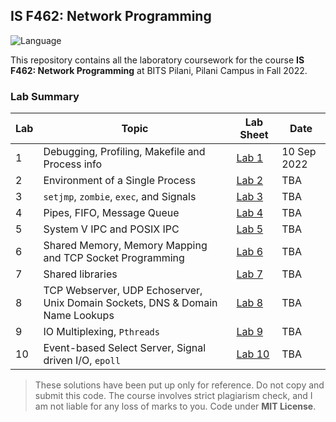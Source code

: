 ## IS F462: Network Programming
![Language](https://img.shields.io/static/v1?label=Language&message=C&color=informational&style=for-the-badge)

This repository contains all the laboratory coursework for the course **IS F462: Network Programming** at BITS Pilani, Pilani Campus in Fall 2022.

### Lab Summary

| Lab | Topic | Lab Sheet | Date |
| ------------- | ------------- | --- | -- |
| 1  | Debugging, Profiling, Makefile and Process info | [Lab 1](lab-01/labsheet.pdf) | 10 Sep 2022 |
| 2  | Environment of a Single Process | [Lab 2](lab-02/labsheet.pdf) | TBA |
| 3  | `setjmp`, `zombie`, `exec`, and Signals | [Lab 3](lab-03/labsheet.pdf) | TBA |
| 4  | Pipes, FIFO, Message Queue | [Lab 4](lab-04/labsheet.pdf) | TBA |
| 5  | System V IPC and POSIX IPC | [Lab 5](lab-05/labsheet.pdf) | TBA |
| 6  | Shared Memory, Memory Mapping and TCP Socket Programming | [Lab 6](lab-06/labsheet.pdf) | TBA |
| 7  | Shared libraries | [Lab 7](lab-07/labsheet.pdf) | TBA |
| 8  | TCP Webserver, UDP Echoserver, Unix Domain Sockets, DNS & Domain Name Lookups | [Lab 8](lab-08/labsheet.pdf) | TBA |
| 9  | IO Multiplexing, `Pthreads` | [Lab 9](lab-09/labsheet.pdf) | TBA |
| 10 | Event-based Select Server, Signal driven I/O, `epoll` | [Lab 10](lab-10/labsheet.pdf) | TBA |


> These solutions have been put up only for reference. Do not copy and submit this code. The course involves strict plagiarism check, and I am not liable for any loss of marks to you. Code under **MIT License**.

